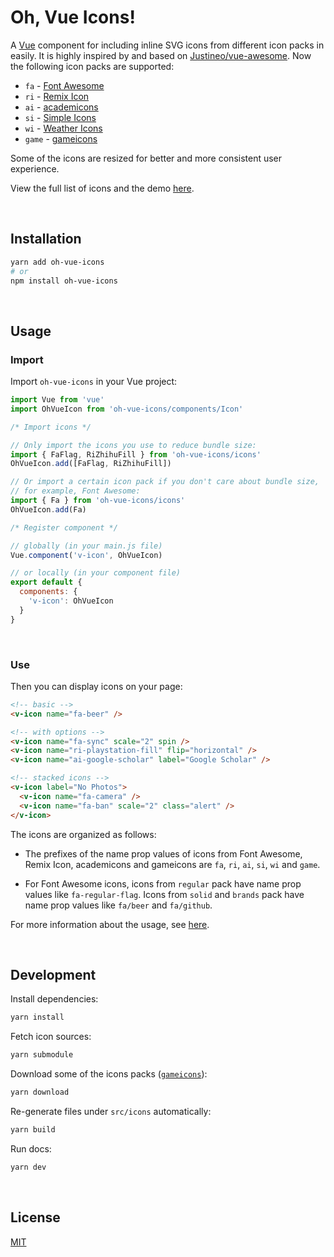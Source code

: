 # Oh, Vue Icons!

A [Vue](https://vuejs.org/) component for including inline SVG icons from different icon packs in easily. It is highly inspired by and based on [Justineo/vue-awesome](https://github.com/Justineo/vue-awesome). Now the following icon packs are supported:

- `fa` - [Font Awesome](https://fontawesome.com)
- `ri` - [Remix Icon](https://github.com/Remix-Design/RemixIcon)
- `ai` - [academicons](https://github.com/jpswalsh/academicons)
- `si` - [Simple Icons](https://simpleicons.org)
- `wi` - [Weather Icons](https://erikflowers.github.io/weather-icons/)
- `game` - [gameicons](https://game-icons.net)

Some of the icons are resized for better and more consistent user experience.

View the full list of icons and the demo [here](https://oh-vue-icons.vercel.app).


&nbsp;

## Installation

```bash
yarn add oh-vue-icons
# or
npm install oh-vue-icons
```

&nbsp;

## Usage

### Import

Import `oh-vue-icons` in your Vue project:

```js
import Vue from 'vue'
import OhVueIcon from 'oh-vue-icons/components/Icon'

/* Import icons */

// Only import the icons you use to reduce bundle size:
import { FaFlag, RiZhihuFill } from 'oh-vue-icons/icons'
OhVueIcon.add([FaFlag, RiZhihuFill])

// Or import a certain icon pack if you don't care about bundle size, 
// for example, Font Awesome:
import { Fa } from 'oh-vue-icons/icons'
OhVueIcon.add(Fa)

/* Register component */

// globally (in your main.js file)
Vue.component('v-icon', OhVueIcon)

// or locally (in your component file)
export default {
  components: {
    'v-icon': OhVueIcon
  }
}
```

&nbsp;

### Use

Then you can display icons on your page:

```html
<!-- basic -->
<v-icon name="fa-beer" />

<!-- with options -->
<v-icon name="fa-sync" scale="2" spin />
<v-icon name="ri-playstation-fill" flip="horizontal" />
<v-icon name="ai-google-scholar" label="Google Scholar" />

<!-- stacked icons -->
<v-icon label="No Photos">
  <v-icon name="fa-camera" />
  <v-icon name="fa-ban" scale="2" class="alert" />
</v-icon>
```

The icons are organized as follows:

- The prefixes of the name prop values of icons from Font Awesome, Remix Icon, academicons and gameicons are `fa`, `ri`, `ai`, `si`, `wi` and `game`.

- For Font Awesome icons, icons from `regular` pack have name prop values like `fa-regular-flag`. Icons from `solid` and `brands` pack have name prop values like `fa/beer` and `fa/github`.

For more information about the usage, see [here](https://oh-vue-icons.vercel.app).

&nbsp;

## Development

Install dependencies:

```bash
yarn install
```

Fetch icon sources:

```bash
yarn submodule
```

Download some of the icons packs ([`gameicons`](https://game-icons.net/archives/svg/zip/000000/transparent/game-icons.net.svg.zip)):

```bash
yarn download
```

Re-generate files under `src/icons` automatically:

```bash
yarn build
```

Run docs:

```bash
yarn dev
```


&nbsp;

## License

[MIT](LICENSE)